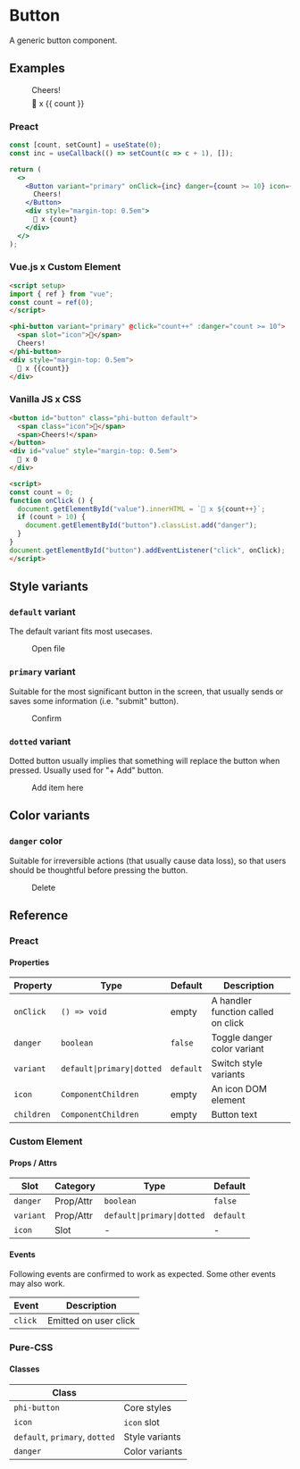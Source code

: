 # Button

A generic button component.

## Examples

<script setup>
import { ref } from "vue";
const count = ref(0);
</script>

<figure>
  <phi-button @click="count++" variant="primary" :danger="count >= 10">
     <span slot="icon">
       <phi-icon icon="beer" />
     </span>
     Cheers!
  </phi-button>
  <div style="margin-top: 0.5em">
    🍻 x {{ count }}
  </div>
</figure>

### Preact

``` jsx
const [count, setCount] = useState(0);
const inc = useCallback(() => setCount(c => c + 1), []);

return (
  <>
    <Button variant="primary" onClick={inc} danger={count >= 10} icon={<Icon icon="beer" />}>
      Cheers!
    </Button>
    <div style="margin-top: 0.5em">
      🍻 x {count}
    </div>
  </>
);
```

### Vue.js x Custom Element

``` html
<script setup>
import { ref } from "vue";
const count = ref(0);
</script>

<phi-button variant="primary" @click="count++" :danger="count >= 10">
  <span slot="icon">🍺</span>
  Cheers!
</phi-button>
<div style="margin-top: 0.5em">
  🍻 x {{count}}
</div>
```

### Vanilla JS x CSS

``` html
<button id="button" class="phi-button default">
  <span class="icon">🍺</span>
  <span>Cheers!</span>
</button>
<div id="value" style="margin-top: 0.5em">
  🍻 x 0
</div>

<script>
const count = 0;
function onClick () {
  document.getElementById("value").innerHTML = `🍻 x ${count++}`;
  if (count > 10) {
    document.getElementById("button").classList.add("danger");
  }
}
document.getElementById("button").addEventListener("click", onClick);
</script>
```

## Style variants
### `default` variant

The default variant fits most usecases.

<figure>
  <phi-button variant="default">
    <span slot="icon">
      <phi-icon icon="file" />
    </span>
    Open file
  </phi-button>
</figure>

### `primary` variant

Suitable for the most significant button in the screen, that usually sends or saves some information (i.e. "submit" button).

<figure>
  <phi-button variant="primary">
    <span slot="icon">
      <phi-icon icon="okay" />
    </span>
    Confirm
  </phi-button>
</figure>

### `dotted` variant

Dotted button usually implies that something will replace the button when pressed. Usually used for "+ Add" button.

<figure>
  <phi-button variant="dotted">
    <span slot="icon">
      <phi-icon icon="increment" />
    </span>
    Add item here
  </phi-button>
</figure>

## Color variants
### `danger` color

Suitable for irreversible actions (that usually cause data loss), so that users should be thoughtful before pressing the button.

<figure>
  <phi-button variant="primary" danger>
    <span slot="icon">
      <phi-icon icon="delete" />
    </span>
    Delete
  </phi-button>
</figure>

## Reference
### Preact
#### Properties

| Property   | Type                       | Default   | Description                        |
|------------|----------------------------|-----------|------------------------------------|
| `onClick`  | `() => void`               | empty     | A handler function called on click |
| `danger`   | `boolean`                  | `false`   | Toggle danger color variant        |
| `variant`  | `default\|primary\|dotted` | `default` | Switch style variants              |
| `icon`     | `ComponentChildren`        | empty     | An icon DOM element                |
| `children` | `ComponentChildren`        | empty     | Button text                        |

### Custom Element
#### Props / Attrs

| Slot      | Category  | Type                       | Default   |
|-----------|-----------|----------------------------|-----------|
| `danger`  | Prop/Attr | `boolean`                  | `false`   |
| `variant` | Prop/Attr | `default\|primary\|dotted` | `default` |
| `icon`    | Slot      | -                          | -         |

#### Events

Following events are confirmed to work as expected. Some other events may also work.

| Event   | Description           |
|---------|-----------------------|
| `click` | Emitted on user click |

### Pure-CSS
#### Classes

| Class                          |                |
|--------------------------------|----------------|
| `phi-button`                   | Core styles    |
| `icon`                         | `icon` slot    |
| `default`, `primary`, `dotted` | Style variants |
| `danger`                       | Color variants |
